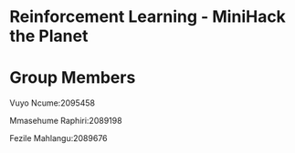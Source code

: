 # Reinforcement Learning - MiniHack the Planet 

# Group Members

Vuyo Ncume:2095458

Mmasehume Raphiri:2089198

Fezile Mahlangu:2089676
